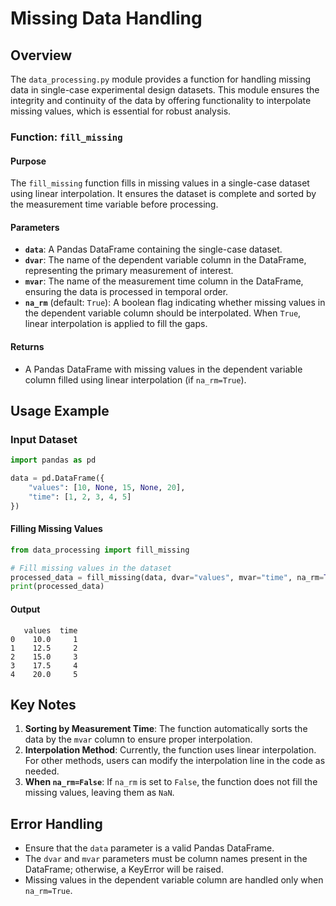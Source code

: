 # Missing Data Handling

## **Overview**
The `data_processing.py` module provides a function for handling missing data in single-case experimental design datasets. This module ensures the integrity and continuity of the data by offering functionality to interpolate missing values, which is essential for robust analysis.



### **Function: `fill_missing`**

#### **Purpose**
The `fill_missing` function fills in missing values in a single-case dataset using linear interpolation. It ensures the dataset is complete and sorted by the measurement time variable before processing.



#### **Parameters**
- **`data`**: A Pandas DataFrame containing the single-case dataset.  
- **`dvar`**: The name of the dependent variable column in the DataFrame, representing the primary measurement of interest.  
- **`mvar`**: The name of the measurement time column in the DataFrame, ensuring the data is processed in temporal order.  
- **`na_rm`** (default: `True`): A boolean flag indicating whether missing values in the dependent variable column should be interpolated. When `True`, linear interpolation is applied to fill the gaps.



#### **Returns**
- A Pandas DataFrame with missing values in the dependent variable column filled using linear interpolation (if `na_rm=True`).


## **Usage Example**

### **Input Dataset**
```python
import pandas as pd

data = pd.DataFrame({
    "values": [10, None, 15, None, 20],
    "time": [1, 2, 3, 4, 5]
})
```

#### **Filling Missing Values**
```python
from data_processing import fill_missing

# Fill missing values in the dataset
processed_data = fill_missing(data, dvar="values", mvar="time", na_rm=True)
print(processed_data)
```

#### **Output**
```
   values  time
0    10.0     1
1    12.5     2
2    15.0     3
3    17.5     4
4    20.0     5
```



## **Key Notes**
1. **Sorting by Measurement Time**: The function automatically sorts the data by the `mvar` column to ensure proper interpolation.
2. **Interpolation Method**: Currently, the function uses linear interpolation. For other methods, users can modify the interpolation line in the code as needed.
3. **When `na_rm=False`**: If `na_rm` is set to `False`, the function does not fill the missing values, leaving them as `NaN`.



## **Error Handling**
- Ensure that the `data` parameter is a valid Pandas DataFrame.
- The `dvar` and `mvar` parameters must be column names present in the DataFrame; otherwise, a KeyError will be raised.
- Missing values in the dependent variable column are handled only when `na_rm=True`.
